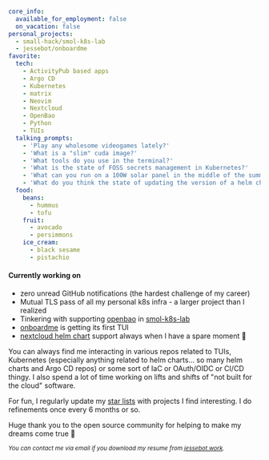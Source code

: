 ```yaml
core_info:
  available_for_employment: false
  on_vacation: false
personal_projects:
  - small-hack/smol-k8s-lab
  - jessebot/onboardme
favorite:
  tech:
    - ActivityPub based apps
    - Argo CD
    - Kubernetes
    - matrix
    - Neovim
    - Nextcloud
    - OpenBao
    - Python
    - TUIs
  talking_prompts:
    - 'Play any wholesome videogames lately?'
    - 'What is a "slim" cuda image?'
    - 'What tools do you use in the terminal?'
    - 'What is the state of FOSS secrets management in Kubernetes?'
    - 'What can you run on a 100W solar panel in the middle of the summer?'
    - 'What do you think the state of updating the version of a helm chart is?'
  food:
    beans:
      - hummus
      - tofu
    fruit:
      - avocado
      - persimmons
    ice_cream:
      - black sesame
      - pistachio
```

#### Currently working on

- zero unread GitHub notifications (the hardest challenge of my career)
- Mutual TLS pass of all my personal k8s infra - a larger project than I realized
- Tinkering with supporting [openbao](https://openbao.org/) in [smol-k8s-lab](https://github.com/small-hack/smol-k8s-lab)
- [onboardme](https://github.com/jessebot/onboardme/tree/feature/add-tui) is getting its first TUI
- [nextcloud helm chart](https://github.com/nextcloud/helm) support always when I have a spare moment 🩵

You can always find me interacting in various repos related to TUIs, Kubernetes (especially anything related to helm charts... so many helm charts and Argo CD repos) or some sort of IaC or OAuth/OIDC or CI/CD thingy. I also spend a lot of time working on lifts and shifts of "not built for the cloud" software.

For fun, I regularly update my [star lists](https://github.com/jessebot?tab=stars) with projects I find interesting. I do refinements once every 6 months or so.

Huge thank you to the open source community for helping to make my dreams come true 💙

<sub>*You can contact me via email if you download my resume from [jessebot.work](https://jessebot.work).*</sub>
